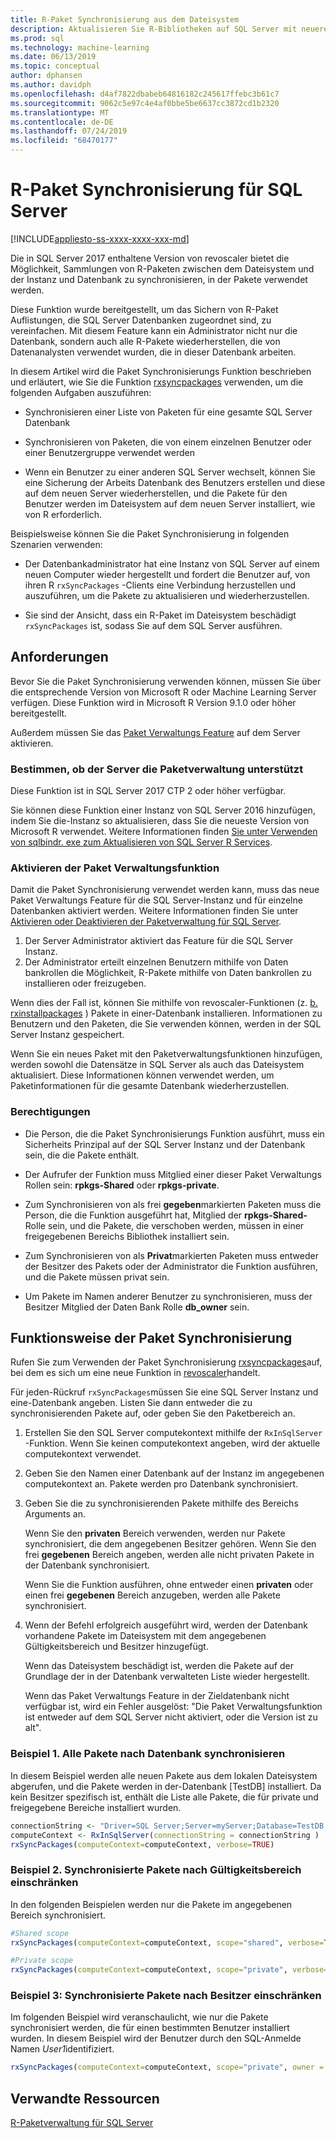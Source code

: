 ```yaml
---
title: R-Paket Synchronisierung aus dem Dateisystem
description: Aktualisieren Sie R-Bibliotheken auf SQL Server mit neueren Versionen, die auf dem Dateisystem installiert sind.
ms.prod: sql
ms.technology: machine-learning
ms.date: 06/13/2019
ms.topic: conceptual
author: dphansen
ms.author: davidph
ms.openlocfilehash: d4af7822dbabeb64816182c245617ffebc3b61c7
ms.sourcegitcommit: 9062c5e97c4e4af0bbe5be6637cc3872cd1b2320
ms.translationtype: MT
ms.contentlocale: de-DE
ms.lasthandoff: 07/24/2019
ms.locfileid: "68470177"
---
```

# <a name="r-package-synchronization-for-sql-server"></a>R-Paket Synchronisierung für SQL Server
[!INCLUDE[appliesto-ss-xxxx-xxxx-xxx-md](../../includes/appliesto-ss-xxxx-xxxx-xxx-md.md)]

Die in SQL Server 2017 enthaltene Version von revoscaler bietet die Möglichkeit, Sammlungen von R-Paketen zwischen dem Dateisystem und der Instanz und Datenbank zu synchronisieren, in der Pakete verwendet werden.

Diese Funktion wurde bereitgestellt, um das Sichern von R-Paket Auflistungen, die SQL Server Datenbanken zugeordnet sind, zu vereinfachen. Mit diesem Feature kann ein Administrator nicht nur die Datenbank, sondern auch alle R-Pakete wiederherstellen, die von Datenanalysten verwendet wurden, die in dieser Datenbank arbeiten.

In diesem Artikel wird die Paket Synchronisierungs Funktion beschrieben und erläutert, wie Sie die Funktion [rxsyncpackages](https://docs.microsoft.com/machine-learning-server/r-reference/revoscaler/rxsyncpackages) verwenden, um die folgenden Aufgaben auszuführen:

+ Synchronisieren einer Liste von Paketen für eine gesamte SQL Server Datenbank

+ Synchronisieren von Paketen, die von einem einzelnen Benutzer oder einer Benutzergruppe verwendet werden

+ Wenn ein Benutzer zu einer anderen SQL Server wechselt, können Sie eine Sicherung der Arbeits Datenbank des Benutzers erstellen und diese auf dem neuen Server wiederherstellen, und die Pakete für den Benutzer werden im Dateisystem auf dem neuen Server installiert, wie von R erforderlich.

Beispielsweise können Sie die Paket Synchronisierung in folgenden Szenarien verwenden:

+ Der Datenbankadministrator hat eine Instanz von SQL Server auf einem neuen Computer wieder hergestellt und fordert die Benutzer auf, von ihren R `rxSyncPackages` -Clients eine Verbindung herzustellen und auszuführen, um die Pakete zu aktualisieren und wiederherzustellen.

+ Sie sind der Ansicht, dass ein R-Paket im Dateisystem beschädigt `rxSyncPackages` ist, sodass Sie auf dem SQL Server ausführen.

## <a name="requirements"></a>Anforderungen

Bevor Sie die Paket Synchronisierung verwenden können, müssen Sie über die entsprechende Version von Microsoft R oder Machine Learning Server verfügen. Diese Funktion wird in Microsoft R Version 9.1.0 oder höher bereitgestellt. 

Außerdem müssen Sie das [Paket Verwaltungs Feature](r-package-how-to-enable-or-disable.md) auf dem Server aktivieren.

### <a name="determine-whether-your-server-supports-package-management"></a>Bestimmen, ob der Server die Paketverwaltung unterstützt

Diese Funktion ist in SQL Server 2017 CTP 2 oder höher verfügbar.

Sie können diese Funktion einer Instanz von SQL Server 2016 hinzufügen, indem Sie die-Instanz so aktualisieren, dass Sie die neueste Version von Microsoft R verwendet. Weitere Informationen finden [Sie unter Verwenden von sqlbindr. exe zum Aktualisieren von SQL Server R Services](../install/upgrade-r-and-python.md).

### <a name="enable-the-package-management-feature"></a>Aktivieren der Paket Verwaltungsfunktion

Damit die Paket Synchronisierung verwendet werden kann, muss das neue Paket Verwaltungs Feature für die SQL Server-Instanz und für einzelne Datenbanken aktiviert werden. Weitere Informationen finden Sie unter [Aktivieren oder Deaktivieren der Paketverwaltung für SQL Server](r-package-how-to-enable-or-disable.md).

1. Der Server Administrator aktiviert das Feature für die SQL Server Instanz.
2. Der Administrator erteilt einzelnen Benutzern mithilfe von Daten bankrollen die Möglichkeit, R-Pakete mithilfe von Daten bankrollen zu installieren oder freizugeben.

Wenn dies der Fall ist, können Sie mithilfe von revoscaler-Funktionen (z. [b. rxinstallpackages](https://docs.microsoft.com/machine-learning-server/r-reference/revoscaler/rxinstallpackages) ) Pakete in einer-Datenbank installieren.  Informationen zu Benutzern und den Paketen, die Sie verwenden können, werden in der SQL Server Instanz gespeichert. 

Wenn Sie ein neues Paket mit den Paketverwaltungsfunktionen hinzufügen, werden sowohl die Datensätze in SQL Server als auch das Dateisystem aktualisiert. Diese Informationen können verwendet werden, um Paketinformationen für die gesamte Datenbank wiederherzustellen.

### <a name="permissions"></a>Berechtigungen

+ Die Person, die die Paket Synchronisierungs Funktion ausführt, muss ein Sicherheits Prinzipal auf der SQL Server Instanz und der Datenbank sein, die die Pakete enthält.

+ Der Aufrufer der Funktion muss Mitglied einer dieser Paket Verwaltungs Rollen sein: **rpkgs-Shared** oder **rpkgs-private**.

+ Zum Synchronisieren von als frei **gegeben**markierten Paketen muss die Person, die die Funktion ausgeführt hat, Mitglied der **rpkgs-Shared-** Rolle sein, und die Pakete, die verschoben werden, müssen in einer freigegebenen Bereichs Bibliothek installiert sein.

+ Zum Synchronisieren von als **Privat**markierten Paketen muss entweder der Besitzer des Pakets oder der Administrator die Funktion ausführen, und die Pakete müssen privat sein.

+ Um Pakete im Namen anderer Benutzer zu synchronisieren, muss der Besitzer Mitglied der Daten Bank Rolle **db_owner** sein.

## <a name="how-package-synchronization-works"></a>Funktionsweise der Paket Synchronisierung

Rufen Sie zum Verwenden der Paket Synchronisierung [rxsyncpackages](https://docs.microsoft.com/r-server/r-reference/revoscaler/rxsyncpackages)auf, bei dem es sich um eine neue Funktion in [revoscaler](https://docs.microsoft.com/machine-learning-server/r-reference/revoscaler/revoscaler)handelt. 

Für jeden-Rückruf `rxSyncPackages`müssen Sie eine SQL Server Instanz und eine-Datenbank angeben. Listen Sie dann entweder die zu synchronisierenden Pakete auf, oder geben Sie den Paketbereich an.

1. Erstellen Sie den SQL Server computekontext mithilfe der `RxInSqlServer` -Funktion. Wenn Sie keinen computekontext angeben, wird der aktuelle computekontext verwendet.

2. Geben Sie den Namen einer Datenbank auf der Instanz im angegebenen computekontext an. Pakete werden pro Datenbank synchronisiert.

3. Geben Sie die zu synchronisierenden Pakete mithilfe des Bereichs Arguments an.

    Wenn Sie den **privaten** Bereich verwenden, werden nur Pakete synchronisiert, die dem angegebenen Besitzer gehören. Wenn Sie den frei **gegebenen** Bereich angeben, werden alle nicht privaten Pakete in der Datenbank synchronisiert. 
    
    Wenn Sie die Funktion ausführen, ohne entweder einen **privaten** oder einen frei **gegebenen** Bereich anzugeben, werden alle Pakete synchronisiert.

4. Wenn der Befehl erfolgreich ausgeführt wird, werden der Datenbank vorhandene Pakete im Dateisystem mit dem angegebenen Gültigkeitsbereich und Besitzer hinzugefügt.

    Wenn das Dateisystem beschädigt ist, werden die Pakete auf der Grundlage der in der Datenbank verwalteten Liste wieder hergestellt.

    Wenn das Paket Verwaltungs Feature in der Zieldatenbank nicht verfügbar ist, wird ein Fehler ausgelöst: "Die Paket Verwaltungsfunktion ist entweder auf dem SQL Server nicht aktiviert, oder die Version ist zu alt".

### <a name="example-1-synchronize-all-package-by-database"></a>Beispiel 1. Alle Pakete nach Datenbank synchronisieren

In diesem Beispiel werden alle neuen Pakete aus dem lokalen Dateisystem abgerufen, und die Pakete werden in der-Datenbank [TestDB] installiert. Da kein Besitzer spezifisch ist, enthält die Liste alle Pakete, die für private und freigegebene Bereiche installiert wurden.

```R
connectionString <- "Driver=SQL Server;Server=myServer;Database=TestDB;Trusted_Connection=True;"
computeContext <- RxInSqlServer(connectionString = connectionString )
rxSyncPackages(computeContext=computeContext, verbose=TRUE)
```

### <a name="example-2-restrict-synchronized-packages-by-scope"></a>Beispiel 2. Synchronisierte Pakete nach Gültigkeitsbereich einschränken

In den folgenden Beispielen werden nur die Pakete im angegebenen Bereich synchronisiert.

```R
#Shared scope
rxSyncPackages(computeContext=computeContext, scope="shared", verbose=TRUE)

#Private scope
rxSyncPackages(computeContext=computeContext, scope="private", verbose=TRUE)
```

### <a name="example-3-restrict-synchronized-packages-by-owner"></a>Beispiel 3: Synchronisierte Pakete nach Besitzer einschränken

Im folgenden Beispiel wird veranschaulicht, wie nur die Pakete synchronisiert werden, die für einen bestimmten Benutzer installiert wurden. In diesem Beispiel wird der Benutzer durch den SQL-Anmelde Namen *User1*identifiziert.

```R
rxSyncPackages(computeContext=computeContext, scope="private", owner = "user1", verbose=TRUE))
```

## <a name="related-resources"></a>Verwandte Ressourcen

[R-Paketverwaltung für SQL Server](install-additional-r-packages-on-sql-server.md)
